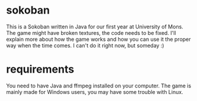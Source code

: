 # sokoban
This is a Sokoban written in Java for our first year at University of Mons.
The game might have broken textures, the code needs to be fixed.
I'll explain more about how the game works and how you can use it the proper way when the time comes.
I can't do it right now, but someday :)
# requirements
You need to have Java and ffmpeg installed on your computer.
The game is mainly made for Windows users, you may have some trouble with Linux.
